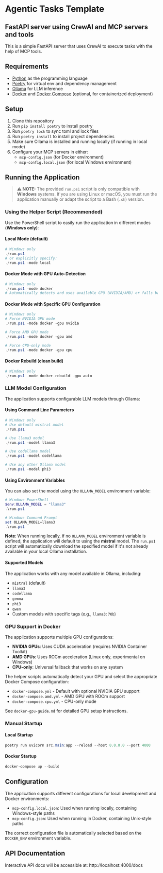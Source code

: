 # Agentic Tasks Template

## FastAPI server using CrewAI and MCP servers and tools

This is a simple FastAPI server that uses CrewAI to execute tasks with the help of MCP tools.

## Requirements
- [Python](https://www.python.org/downloads/release/python-31210/) as the programming language
- [Poetry](https://python-poetry.org) for virtual env and dependency management
- [Ollama](https://ollama.com/) for LLM inference
- [Docker](https://www.docker.com/) and [Docker Compose](https://docs.docker.com/compose/) (optional, for containerized deployment)

## Setup
1. Clone this repository
2. Run `pip install poetry` to install poetry
3. Run `poetry lock` to sync toml and lock files
3. Run `poetry install` to install project dependencies
4. Make sure Ollama is installed and running locally (if running in local mode)
5. Configure your MCP servers in either:
   - `mcp-config.json` (for Docker environment)
   - `mcp-config.local.json` (for local Windows environment)


## Running the Application

> **⚠️ NOTE:**
> The provided `run.ps1` script is only compatible with **Windows** systems. If you are using Linux or macOS, you must run the application manually or adapt the script to a Bash (`.sh`) version.

### Using the Helper Script (Recommended)

Use the PowerShell script to easily run the application in different modes (**Windows only**):

#### Local Mode (default)

```powershell
# Windows only
./run.ps1
# or explicitly specify:
./run.ps1 -mode local
```

#### Docker Mode with GPU Auto-Detection

```powershell
# Windows only
./run.ps1 -mode docker
# Automatically detects and uses available GPU (NVIDIA/AMD) or falls back to CPU
```

#### Docker Mode with Specific GPU Configuration

```powershell
# Windows only
# Force NVIDIA GPU mode
./run.ps1 -mode docker -gpu nvidia

# Force AMD GPU mode  
./run.ps1 -mode docker -gpu amd

# Force CPU-only mode
./run.ps1 -mode docker -gpu cpu
```

#### Docker Rebuild (clean build)

```powershell
# Windows only
./run.ps1 -mode docker-rebuild -gpu auto
```

### LLM Model Configuration

The application supports configurable LLM models through Ollama:

#### Using Command Line Parameters

```powershell
# Windows only
# Use default mistral model
./run.ps1

# Use llama3 model
./run.ps1 -model llama3

# Use codellama model
./run.ps1 -model codellama

# Use any other Ollama model
./run.ps1 -model phi3
```

#### Using Environment Variables
You can also set the model using the `OLLAMA_MODEL` environment variable:

```powershell
# Windows PowerShell
$env:OLLAMA_MODEL = "llama3"
.\run.ps1

# Windows Command Prompt
set OLLAMA_MODEL=llama3
.\run.ps1
```

**Note**: When running locally, if no `OLLAMA_MODEL` environment variable is defined, the application will default to using the **mistral** model. The `run.ps1` script will automatically download the specified model if it's not already available in your local Ollama installation.

#### Supported Models
The application works with any model available in Ollama, including:
- `mistral` (default)
- `llama3`
- `codellama`
- `gemma`
- `phi3`
- `qwen`
- Custom models with specific tags (e.g., `llama3:70b`)

### GPU Support in Docker

The application supports multiple GPU configurations:

- **NVIDIA GPUs**: Uses CUDA acceleration (requires NVIDIA Container Toolkit)
- **AMD GPUs**: Uses ROCm acceleration (Linux only, experimental on Windows)
- **CPU-only**: Universal fallback that works on any system

The helper scripts automatically detect your GPU and select the appropriate Docker Compose configuration:
- `docker-compose.yml` - Default with optional NVIDIA GPU support
- `docker-compose.amd.yml` - AMD GPU with ROCm support  
- `docker-compose.cpu.yml` - CPU-only mode

See `docker-gpu-guide.md` for detailed GPU setup instructions.

### Manual Startup

#### Local Startup
```powershell
poetry run uvicorn src.main:app --reload --host 0.0.0.0 --port 4000
```

#### Docker Startup
```powershell
docker-compose up --build
```

## Configuration

The application supports different configurations for local development and Docker environments:

- `mcp-config.local.json`: Used when running locally, containing Windows-style paths
- `mcp-config.json`: Used when running in Docker, containing Unix-style paths

The correct configuration file is automatically selected based on the `DOCKER_ENV` environment variable.

## API Documentation

Interactive API docs will be accessible at:
http://localhost:4000/docs
